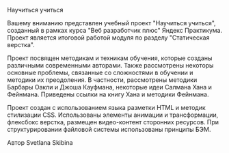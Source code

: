 Научиться учиться

Вашему вниманию представлен учебный проект "Научиться учиться", 
созданный в рамках курса "Веб разработчик плюс" Яндекс Практикума. 
Проект является итоговой работой модуля по разделу "Статическая верстка".

Проект посвящен методикам и техникам обучения, которые созданы различными современными авторами.
Также рассмотрены некоторы основные проблемы, связанные со сложностями в обучении и методики их преодоления.
В частности, рассмотрены методики Барбары Оакли и Джоша Кауфмана, некоторые идеи Салмана Хана и Фейнмана.
Приведены ссылки на книгу Хана и методики Фейнмана.

Проект создан с использованием языка разметки HTML и методик стилизации CSS.
Использованы  элементы анимации и трансформации, флексбокс верстка, размещен видео-контент сторонних ресурсов.
При структурировании файловой системы использованы принципы БЭМ.

Автор Svetlana Skibina
